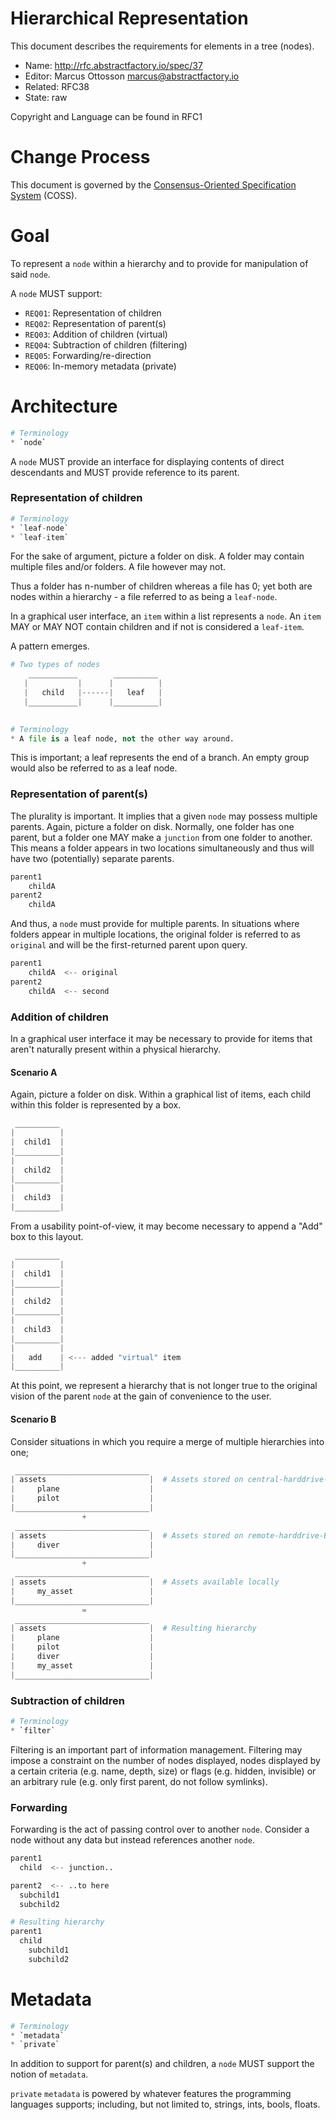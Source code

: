 # Hierarchical Representation

This document describes the requirements for elements in a tree (nodes).

* Name: http://rfc.abstractfactory.io/spec/37
* Editor: Marcus Ottosson <marcus@abstractfactory.io>
* Related: RFC38
* State: raw

Copyright and Language can be found in RFC1

# Change Process

This document is governed by the [Consensus-Oriented Specification System](http://www.digistan.org/spec:1/COSS) (COSS).

# Goal

To represent a `node` within a hierarchy and to provide for manipulation of said `node`.

A `node` MUST support:

* `REQ01`: Representation of children
* `REQ02`: Representation of parent(s)
* `REQ03`: Addition of children (virtual)
* `REQ04`: Subtraction of children (filtering)
* `REQ05`: Forwarding/re-direction
* `REQ06`: In-memory metadata (private)

# Architecture

```python
# Terminology
* `node`
```

A `node` MUST provide an interface for displaying contents of direct descendants and MUST provide reference to its parent.

### Representation of children

```python
# Terminology
* `leaf-node`
* `leaf-item`
```

For the sake of argument, picture a folder on disk. A folder may contain multiple files and/or folders. A file however may not.

Thus a folder has n-number of children whereas a file has 0; yet both are nodes within a hierarchy - a file referred to as being a `leaf-node`.

In a graphical user interface, an `item` within a list represents a `node`. An `item` MAY or MAY NOT contain children and if not is considered a `leaf-item`.

A pattern emerges.

```python
# Two types of nodes
    ___________        __________ 
   |           |      |          |
   |   child   |------|   leaf   |
   |___________|      |__________|
 
```

```python
# Terminology
* A file is a leaf node, not the other way around.
```

This is important; a leaf represents the end of a branch. An empty group would also be referred to as a leaf node.

### Representation of parent(s)

The plurality is important. It implies that a given `node` may possess multiple parents. Again, picture a folder on disk. Normally, one folder has one parent, but a folder one MAY make a `junction` from one folder to another. This means a folder appears in two locations simultaneously and thus will have two (potentially) separate parents.

```python
parent1
    childA
parent2
    childA
```

And thus, a `node` must provide for multiple parents. In situations where folders appear in multiple locations, the original folder is referred to as `original` and will be the first-returned parent upon query.

```python
parent1
    childA  <-- original
parent2
    childA  <-- second
```

### Addition of children

In a graphical user interface it may be necessary to provide for items that aren't naturally present within a physical hierarchy.

#### Scenario A

Again, picture a folder on disk. Within a graphical list of items, each child within this folder is represented by a box.

```python
 __________
|          |
|  child1  |
|__________|
|          |
|  child2  |
|__________|
|          |
|  child3  |
|__________| 

```

From a usability point-of-view, it may become necessary to append a "Add" box to this layout.

```python
 __________
|          |
|  child1  |
|__________|
|          |
|  child2  |
|__________|
|          |
|  child3  |
|__________| 
|          |
|   add    | <--- added "virtual" item
|__________|

```

At this point, we represent a hierarchy that is not longer true to the original vision of the parent `node` at the gain of convenience to the user.

#### Scenario B

Consider situations in which you require a merge of multiple hierarchies into one;

```python
 ______________________________
| assets                       |  # Assets stored on central-harddrive-A
|     plane                    |
|     pilot                    |
|______________________________|
                +
 ______________________________
| assets                       |  # Assets stored on remote-harddrive-B
|     diver                    |
|______________________________|
                +
 ______________________________
| assets                       |  # Assets available locally
|     my_asset                 |
|______________________________|
                =
 ______________________________
| assets                       |  # Resulting hierarchy
|     plane                    |
|     pilot                    |
|     diver                    |
|     my_asset                 |
|______________________________|

```

### Subtraction of children

```python
# Terminology
* `filter`
```

Filtering is an important part of information management. Filtering may impose a constraint on the number of nodes displayed, nodes displayed by a certain criteria (e.g. name, depth, size) or flags (e.g. hidden, invisible) or an arbitrary rule (e.g. only first parent, do not follow symlinks).

### Forwarding

Forwarding is the act of passing control over to another `node`. Consider a node without any data but instead references another `node`.

```python
parent1
  child  <-- junction..

parent2  <-- ..to here
  subchild1
  subchild2

# Resulting hierarchy
parent1
  child
    subchild1
    subchild2
```

# Metadata

```python
# Terminology
* `metadata`
* `private`
```

In addition to support for parent(s) and children, a `node` MUST support the notion of `metadata`.

`private` `metadata` is powered by whatever features the programming languages supports; including, but not limited to, strings, ints, bools, floats.